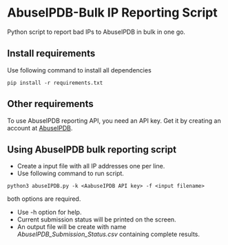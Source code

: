 # AbuseIPDB-Bulk IP Reporting Script

Python script to report bad IPs to AbuseIPDB in bulk in one go.

## Install requirements
Use following command to install all dependencies
``` 
pip install -r requirements.txt 
```

## Other requirements
To use AbuseIPDB reporting API, you need an API key. Get it by creating an account at [AbuseIPDB](https://www.abuseipdb.com).

## Using AbuseIPDB bulk reporting script
- Create a input file with all IP addresses one per line.
- Use following command to run script.
```
python3 abuseIPDB.py -k <AabuseIPDB API key> -f <input filename>
```
both options are required.
- Use -h option for help.
- Current submission status will be printed on the screen.
- An output file will be create with name *AbuseIPDB_Submission_Status.csv* containing complete results.
